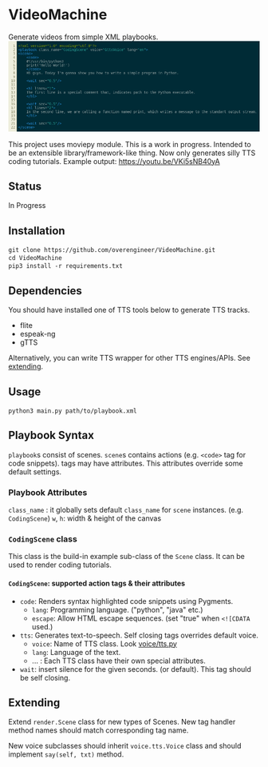 # VideoMachine

Generate videos from simple XML playbooks.
![](docs/hello.png)

This project uses moviepy module. This is a work in progress. Intended to be an extensible library/framework-like thing. 
Now only generates silly TTS coding tutorials.
Example output: https://youtu.be/VKi5sNB40yA

##  Status

In Progress


## Installation

```
git clone https://github.com/overengineer/VideoMachine.git
cd VideoMachine
pip3 install -r requirements.txt
```

## Dependencies

You should have installed one of TTS tools below to generate TTS tracks. 
- flite
- espeak-ng
- gTTS

Alternatively, you can write TTS wrapper for other TTS engines/APIs. See [extending](#extending).

## Usage

```
python3 main.py path/to/playbook.xml
```

## Playbook Syntax

`playbook`s consist of scenes. `scene`s contains actions (e.g. `<code>` tag for code snippets). 
tags may have attributes. This attributes override some default settings.

### Playbook Attributes

`class_name` : it globally sets default `class_name` for `scene` instances. (e.g. `CodingScene`)
`w`, `h`: width & height of the canvas

### `CodingScene` class

This class is the build-in example sub-class of the `Scene` class.
It can be used to render coding tutorials.

#### `CodingScene`: supported action tags & their attributes

- `code`: Renders syntax highlighted code snippets using Pygments.
	- `lang`: Programming language. ("python", "java" etc.)
	- `escape`: Allow HTML escape sequences. (set "true" when `<![CDATA` used.) 
- `tts`: Generates text-to-speech. Self closing tags overrides default voice.
	- `voice`: Name of TTS class. Look [voice/tts.py](voice/tts.py)
	- `lang`: Language of the text.
	- ... : Each TTS class have their own special attributes.
- `wait`: insert silence for the given seconds. (or default). This tag should be self closing.

## Extending

Extend `render.Scene` class for new types of Scenes. 
New tag handler method names should match corresponding tag name.

New voice subclasses should inherit `voice.tts.Voice` class and should implement `say(self, txt)` method.

